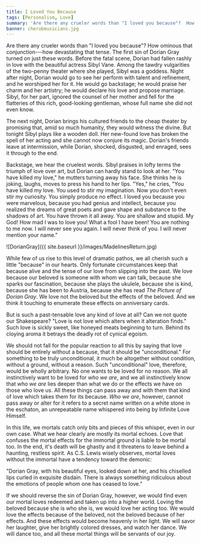 ```yaml
---
title: I Loved You Because
tags: [Personalism, Love]
summary: 'Are there any crueler words than "I loved you because"?  How ominous that conjunction---how devastating that tense.  The first sin of Dorian Gray turned on just these words.'
banner: cherubmusicians.jpg
---
```



Are there any crueler words than "I loved you because"?  How ominous that conjunction---how devastating that tense.  The first sin of Dorian Gray turned on just these words.  Before the fatal scene, Dorian had fallen rashly in love with the beautiful actress Sibyl Vane.  Among the tawdry vulgarities of the two-penny theater where she played, Sibyl was a goddess.  Night after night, Dorian would go to see her perform with talent and refinement, and he worshiped her for it.  He would go backstage; he would praise her charm and her artistry; he would declare his love and propose marriage.  Sibyl, for her part, ignored the counsel of her mother and fell for the flatteries of this rich, good-looking gentleman, whose full name she did not even know.<!--more-->

The next night, Dorian brings his cultured friends to the cheap theater by promising that, amid so much humanity, they would witness the divine.  But tonight Sibyl plays like a wooden doll.  Her new-found love has broken the spell of her acting and she cannot now conjure its magic.  Dorian's friends leave at intermission, while Dorian, shocked, disgusted, and enraged, sees it through to the end.

Backstage, we hear the cruelest words.  Sibyl praises in lofty terms the triumph of love over art, but Dorian can hardly stand to look at her.  "You have killed my love," he mutters turning away his face.  She thinks he is joking, laughs, moves to press his hand to her lips.  "Yes," he cries, "You have killed my love.  You used to stir my imagination.  Now you don't even stir my curiosity.  You simply produce no effect.  I loved you because you were marvelous, because you had genius and intellect, because you realized the dreams of great poets and gave shape and substance to the shadows of art.  You have thrown it all away.  You are shallow and stupid.  My God!  How mad I was to love you! What a fool I have been!  You are nothing to me now.  I will never see you again.  I will never think of you.  I will never mention your name."

![DorianGray]({{ site.baseurl }}/images/MadelinesReturn.jpg)

While few of us rise to this level of dramatic pathos, we all cherish such a little "because" in our hearts.  Only fortunate circumstances keep that because alive and the tense of our love from slipping into the past.  We love because our beloved is someone with whom we can talk, because she sparks our fascination, because she plays the ukulele,  because she is kind, because she has been to Austria, because she has read *The Picture of Dorian Gray*.  We love not the beloved but the effects of the beloved.  And we think it touching to enumerate these effects on anniversary cards.

But is such a past-tensable love any kind of love at all?  Can we not quote our Shakespeare?  "Love is not love which alters when it alteration finds."  Such love is sickly sweet, like honeyed meats beginning to turn.  Behind its cloying aroma it betrays the deadly rot of cynical egoism.

We should not fall for the popular reaction to all this by saying that love should be entirely without a because, that it should be "unconditional."  For something to be truly unconditional, it much be altogether without condition, without a ground, without a reason.  Such "unconditional" love, therefore, would be wholly arbitrary.  No one wants to be loved for no reason.  We all instinctively want to be loved for *who we are*, and we all instinctively know that *who we are* lies deeper than what we do or the effects we have on those who love us.  All these things can pass away and with them that kind of love which takes them for its because.  *Who we are*, however, cannot pass away or alter for it refers to a secret name written on a white stone in the eschaton, an unrepeatable name whispered into being by Infinite Love Himself.

In this life, we mortals catch only bits and pieces of this whisper, even in our own case.  What we hear clearly are mostly its mortal echoes.  Love that confuses the mortal effects for the immortal ground is liable to be mortal too.  In the end, it's death will be ghastly and it threatens to leave behind a haunting, restless spirit.  As C.S. Lewis wisely observes, mortal loves without the immortal have a tendency toward the demonic:

"Dorian Gray, with his beautiful eyes, looked down at her, and his chiselled lips curled in exquisite disdain.  There is always something ridiculous about the emotions of people whom one has ceased to love."

If we should reverse the sin of Dorian Gray, however, we would find even our mortal loves redeemed and taken up into a higher world.  Loving the beloved because she is who she is, we would love her acting too.  We would love the effects because of the beloved, not the beloved because of her effects.  And these effects would become heavenly in her light.  We will savor her laughter, give her brightly colored dresses, and watch her dance.  We will dance too, and all these mortal things will be servants of our joy.



